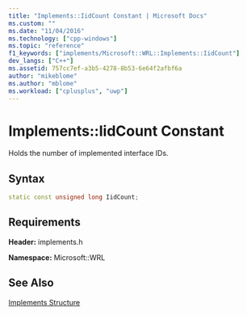 ```yaml
---
title: "Implements::IidCount Constant | Microsoft Docs"
ms.custom: ""
ms.date: "11/04/2016"
ms.technology: ["cpp-windows"]
ms.topic: "reference"
f1_keywords: ["implements/Microsoft::WRL::Implements::IidCount"]
dev_langs: ["C++"]
ms.assetid: 757cc7ef-a3b5-4278-8b53-6e64f2afbf6a
author: "mikeblome"
ms.author: "mblome"
ms.workload: ["cplusplus", "uwp"]
---
```

# Implements::IidCount Constant

Holds the number of implemented interface IDs.

## Syntax

```cpp
static const unsigned long IidCount;
```

## Requirements

**Header:** implements.h

**Namespace:** Microsoft::WRL

## See Also

[Implements Structure](../windows/implements-structure.md)